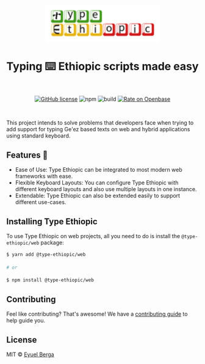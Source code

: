 <p align="center">
  <a href="https://github.com/eyuelberga/type-ethiopic">
    <img src="https://github.com/eyuelberga/type-ethiopic/blob/master/logo/logo.png?raw=true" alt="Type Ethiopic logo" width="300" />
  </a>
</p>

<h1 align="center">Typing ⌨️ Ethiopic scripts made easy</h1>

<br>

<p align="center">
<a href="https://github.com/eyuelberga/type-ethiopic/blob/master/LICENSE"><img alt="GitHub license" src="https://img.shields.io/github/license/eyuelberga/type-ethiopic"></a>
<img alt="npm" src="https://img.shields.io/npm/dw/@type-ethiopic/web">
<img alt="build" src="https://travis-ci.org/eyuelberga/type-ethiopic.svg?branch=master">
<a href="https://openbase.com/js/@type-ethiopic/web?utm_source=embedded&utm_medium=badge&utm_campaign=rate-badge"><img alt="Rate on Openbase" src="https://badges.openbase.com/js/rating/@type-ethiopic/web.svg"></a>
</p>
<br />

This project intends to solve problems that developers face when trying to add support for typing Ge'ez based texts on web and hybrid applications using standard keyboard.

## Features 🚀

-   Ease of Use: Type Ethiopic can be integrated to most modern web frameworks with ease.
-   Flexible Keyboard Layouts: You can configure Type Ethiopic with different keyboard layouts and also use multiple layouts in one instance.
-   Extendable: Type Ethiopic can also be extended easily to support different use-cases.

## Installing Type Ethiopic

To use Type Ethiopic on web projects, all you need to do is install the
`@type-ethiopic/web` package:

```sh
$ yarn add @type-ethiopic/web

# or

$ npm install @type-ethiopic/web
```

## Contributing

Feel like contributing? That's awesome! We have a
[contributing guide](./CONTRIBUTING.md) to help guide you.

## License

MIT © [Eyuel Berga](https://github.com/eyuelberga)
